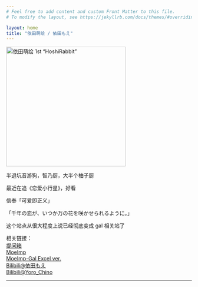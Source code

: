 ```yaml
---
# Feel free to add content and custom Front Matter to this file.
# To modify the layout, see https://jekyllrb.com/docs/themes/#overriding-theme-defaults

layout: home
title: "依田萌绘 / 依田もえ"
---
```


<img src="https://i.loli.net/2020/01/07/oJ7jGgQIZKuMBnf.jpg" alt="依田萌绘 1st “HoshiRabbit”" width="324" height="324" align="middle" />

半退坑音游狗，智乃厨，大半个柚子厨

最近在追《恋爱小行星》，好看

信奉「可爱即正义」

「千年の恋が、いつか万の花を咲かせられるように。」



这个站点从很大程度上说已经彻底变成 gal 相关站了

相关链接：<br />
[提问箱](https://www.popiask.cn/Yoda_Moe)   <br />
[MoeImp](http://yoro.xyz/impression) <br />
[MoeImp\-Gal Excel ver.](http://yoro.xyz/MoeImp-Gal.xlsx)  <br />
[Bilibili@依田もえ](https://space.bilibili.com/431901596)   <br />
[Bilibili@Yoro_Chino](https://space.bilibili.com/12802748)

---

